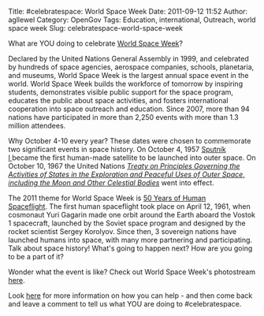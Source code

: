 Title: #celebratespace: World Space Week
Date: 2011-09-12 11:52
Author: agllewel
Category: OpenGov
Tags: Education, international, Outreach, world space week
Slug: celebratespace-world-space-week

What are YOU doing to celebrate [World Space Week][]?

Declared by the United Nations General Assembly in 1999, and celebrated
by hundreds of space agencies, aerospace companies, schools, planetaria,
and museums, World Space Week is the largest annual space event in the
world. World Space Week builds the workforce of tomorrow by inspiring
students, demonstrates visible public support for the space program,
educates the public about space activities, and fosters international
cooperation into space outreach and education. Since 2007, more than 94
nations have participated in more than 2,250 events with more than 1.3
million attendees.

Why October 4-10 every year? These dates were chosen to commemorate two
significant events in space history. On October 4, 1957 [Sputnik
I ][]became the first human-made satellite to be launched into outer
space. On October 10, 1967 the United Nations *[Treaty on Principles
Governing the Activities of States in the Exploration and Peaceful Uses
of Outer Space, including the Moon and Other Celestial Bodies][]* went
into effect.

The 2011 theme for World Space Week is [50 Years of Human
Spaceflight][]. The first human spaceflight took place on April 12,
1961, when cosmonaut Yuri Gagarin made one orbit around the Earth aboard
the Vostok 1 spacecraft, launched by the Soviet space program and
designed by the rocket scientist Sergey Korolyov. Since then, 3
sovereign nations have launched humans into space, with many more
partnering and participating. Talk about space history! What's going to
happen next? How are you going to be a part of it?

Wonder what the event is like? Check out World Space Week's photostream
[here][].

Look [here][1] for more information on how you can help - and then come
back and leave a comment to tell us what YOU are doing to
\#celebratespace.

  [World Space Week]: http://www.worldspaceweek.org/
  [Sputnik I ]: http://history.nasa.gov/sputnik/
  [Treaty on Principles Governing the Activities of States in the
  Exploration and Peaceful Uses of Outer Space, including the Moon and
  Other Celestial Bodies]: http://history.nasa.gov/1967treaty.html
  [50 Years of Human Spaceflight]: http://www.worldspaceweek.org/theme.html
  [here]: http://www.flickr.com/photos/worldspaceweek/
  [1]: http://www.worldspaceweek.org/how_to_help.html
